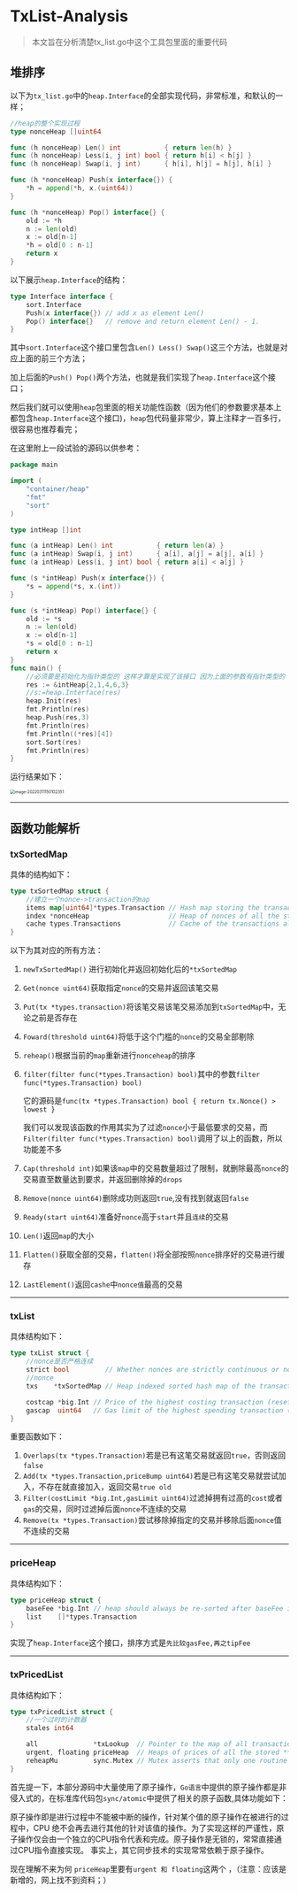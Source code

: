 # TxList-Analysis

> 本文旨在分析清楚tx_list.go中这个工具包里面的重要代码

## 堆排序

以下为`tx_list.go`中的`heap.Interface`的全部实现代码，非常标准，和默认的一样；

```go
//heap的整个实现过程
type nonceHeap []uint64

func (h nonceHeap) Len() int           { return len(h) }
func (h nonceHeap) Less(i, j int) bool { return h[i] < h[j] }
func (h nonceHeap) Swap(i, j int)      { h[i], h[j] = h[j], h[i] }

func (h *nonceHeap) Push(x interface{}) {
	*h = append(*h, x.(uint64))
}

func (h *nonceHeap) Pop() interface{} {
	old := *h
	n := len(old)
	x := old[n-1]
	*h = old[0 : n-1]
	return x
}
```

以下展示`heap.Interface`的结构：

```go
type Interface interface {
    sort.Interface
    Push(x interface{}) // add x as element Len()
    Pop() interface{}   // remove and return element Len() - 1.
}
```

其中`sort.Interface`这个接口里包含`Len() Less() Swap()`这三个方法，也就是对应上面的前三个方法；

加上后面的`Push() Pop()`两个方法，也就是我们实现了`heap.Interface`这个接口；

然后我们就可以使用`heap`包里面的相关功能性函数（因为他们的参数要求基本上都包含`heap.Interface`这个接口)，`heap`包代码量非常少，算上注释才一百多行，很容易也推荐看完；

在这里附上一段试验的源码以供参考：

```go
package main

import (
	"container/heap"
	"fmt"
	"sort"
)

type intHeap []int

func (a intHeap) Len() int           { return len(a) }
func (a intHeap) Swap(i, j int)      { a[i], a[j] = a[j], a[i] }
func (a intHeap) Less(i, j int) bool { return a[i] < a[j] }

func (s *intHeap) Push(x interface{}) {
	*s = append(*s, x.(int))
}

func (s *intHeap) Pop() interface{} {
	old := *s
	n := len(old)
	x := old[n-1]
	*s = old[0 : n-1]
	return x
}
func main() {
	//必须要是初始化为指针类型的 这样才算是实现了该接口 因为上面的参数有指针类型的
	res := &intHeap{2,1,4,6,3}
	//s:=heap.Interface(res)
	heap.Init(res)
	fmt.Println(res)
	heap.Push(res,3)
	fmt.Println(res)
	fmt.Println((*res)[4])
	sort.Sort(res)
	fmt.Println(res)
}
```

运行结果如下：

<img src="https://gitee.com/xyjjyyy/myimg/raw/master/img/202203190238947.png" alt="image-20220311150102351" style="zoom:50%;" />

---

## 函数功能解析

### txSortedMap

具体的结构如下：

```go
type txSortedMap struct {
	//建立一个nonce->transaction的map
	items map[uint64]*types.Transaction // Hash map storing the transaction data
	index *nonceHeap                    // Heap of nonces of all the stored transactions (non-strict mode)
	cache types.Transactions            // Cache of the transactions already sorted
}
```

以下为其对应的所有方法：

1. `newTxSortedMap()`  进行初始化并返回初始化后的`*txSortedMap`

2. `Get(nonce uint64)`获取指定`nonce`的交易并返回该笔交易

3. `Put(tx *types.transaction)`将该笔交易该笔交易添加到`txSortedMap`中，无论之前是否存在

4. `Foward(threshold uint64)`将低于这个门槛的`nonce`的交易全部剔除

5. `reheap()`根据当前的`map`重新进行`nonceheap`的排序

6. `filter(filter func(*types.Transaction) bool)`其中的参数`filter func(*types.Transaction) bool)`

   它的源码是`func(tx *types.Transaction) bool { return tx.Nonce() > lowest }`

   我们可以发现该函数的作用其实为了过滤`nonce`小于最低要求的交易，而`Filter(filter func(*types.Transaction) bool)`调用了以上的函数，所以功能差不多

7. `Cap(threshold int)`如果该`map`中的交易数量超过了限制，就删除最高`nonce`的交易直至数量达到要求，并返回删除掉的`drops`

8. `Remove(nonce uint64)`删除成功则返回`true`,没有找到就返回`false`

9. `Ready(start uint64)`准备好`nonce`高于`start`并且`连续`的交易

10. `Len()`返回`map`的大小

11. `Flatten()`获取全部的交易，`flatten()`将全部按照`nonce`排序好的交易进行缓存

12. `LastElement()`返回`cashe`中`nonce值`最高的交易

---

### txList

具体结构如下：

```go
type txList struct {
    //nonce是否严格连续
	strict bool         // Whether nonces are strictly continuous or not
	//nonce
    txs    *txSortedMap // Heap indexed sorted hash map of the transactions

	costcap *big.Int // Price of the highest costing transaction (reset only if exceeds balance)
	gascap  uint64   // Gas limit of the highest spending transaction (reset only if exceeds block limit)
}
```

重要函数如下：

1. `Overlaps(tx *types.Transaction)`若是已有这笔交易就返回`true`，否则返回`false`
2. `Add(tx *types.Transaction,priceBump uint64)`若是已有这笔交易就尝试加入，不存在就直接加入，返回交易`true old`
3. `Filter(costLimit *big.Int,gasLimit uint64)`过滤掉拥有过高的`cost`或者`gas`的交易，同时过滤掉后面`nonce`不连续的交易
4. `Remove(tx *types.Transaction)`尝试移除掉指定的交易并移除后面`nonce`值不连续的交易

---

### priceHeap

具体结构如下：

```go
type priceHeap struct {
	baseFee *big.Int // heap should always be re-sorted after baseFee is changed
	list    []*types.Transaction
}
```

实现了`heap.Interface`这个接口，排序方式是`先比较gasFee,再之tipFee`

---

### txPricedList

具体结构如下：

```go
type txPricedList struct {
    //一个过时的计数器
	stales int64

	all              *txLookup  // Pointer to the map of all transactions
	urgent, floating priceHeap  // Heaps of prices of all the stored **remote** transactions
	reheapMu         sync.Mutex // Mutex asserts that only one routine is reheaping the list
}
```

首先提一下，本部分源码中大量使用了原子操作，`Go语言`中提供的原子操作都是非侵入式的，在标准库代码包`sync/atomic`中提供了相关的原子函数,具体功能如下：

原子操作即是进行过程中不能被中断的操作，针对某个值的原子操作在被进行的过程中，CPU 绝不会再去进行其他的针对该值的操作。为了实现这样的严谨性，原子操作仅会由一个独立的CPU指令代表和完成。原子操作是无锁的，常常直接通过CPU指令直接实现。 事实上，其它同步技术的实现常常依赖于原子操作。





现在理解不来为何 `priceHeap`里要有`urgent 和 floating`这两个 ，（注意：应该是新增的，网上找不到资料；）


